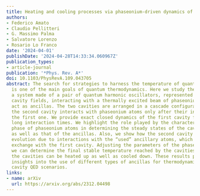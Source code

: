 ```yaml
---
title: Heating and cooling processes via phaseonium-driven dynamics of cascade systems
authors:
- Federico Amato
- Claudio Pellitteri
- G. Massimo Palma
- Salvatore Lorenzo
- Rosario Lo Franco
date: '2024-04-01'
publishDate: '2024-04-28T14:33:34.060967Z'
publication_types:
- article-journal
publication: '*Phys. Rev. A*'
doi: 10.1103/PhysRevA.109.043705
abstract: The search for strategies to harness the temperature of quantum systems
  is one of the main goals of quantum thermodynamics. Here we study the dynamics of
  a system made of a pair of quantum harmonic oscillators, represented by single-mode
  cavity fields, interacting with a thermally excited beam of phaseonium atoms, which
  act as ancillas. The two cavities are arranged in a cascade configuration, so that
  the second cavity interacts with phaseonium atoms only after their interaction with
  the first one. We provide exact closed dynamics of the first cavity for arbitrarily
  long interaction times. We highlight the role played by the characteristic coherence
  phase of phaseonium atoms in determining the steady states of the cavity fields
  as well as that of the ancillas. Also, we show how the second cavity follows a non-Markovian
  evolution due to interactions with the “used” ancillary atoms, which enable information
  exchange with the first cavity. Adjusting the parameters of the phaseonium atoms,
  we can determine the final stable temperature reached by the cavities. In this way,
  the cavities can be heated up as well as cooled down. These results provide useful
  insights into the use of different types of ancillas for thermodynamic cycles in
  cavity QED scenarios.
links:
- name: arXiv
  url: https://arxiv.org/abs/2312.04498
---
```

